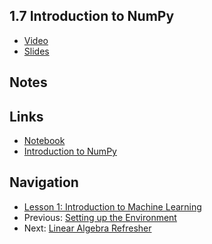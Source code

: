 ## 1.7 Introduction to NumPy

* [Video](https://drive.google.com/file/d/1-3AkKZoB0U9HuYRVTLkuMZD7TuAMeaSt/view)
* [Slides](NO)


## Notes


## Links

* [Notebook](https://github.com/alexeygrigorev/mlbookcamp-code/blob/master/appendix-c-numpy.ipynb)
* [Introduction to NumPy](https://mlbookcamp.com/article/numpy)

## Navigation

* [Lesson 1: Introduction to Machine Learning](../)
* Previous: [Setting up the Environment](06-environment.md)
* Next: [Linear Algebra Refresher](08-linear-algebra.md)
